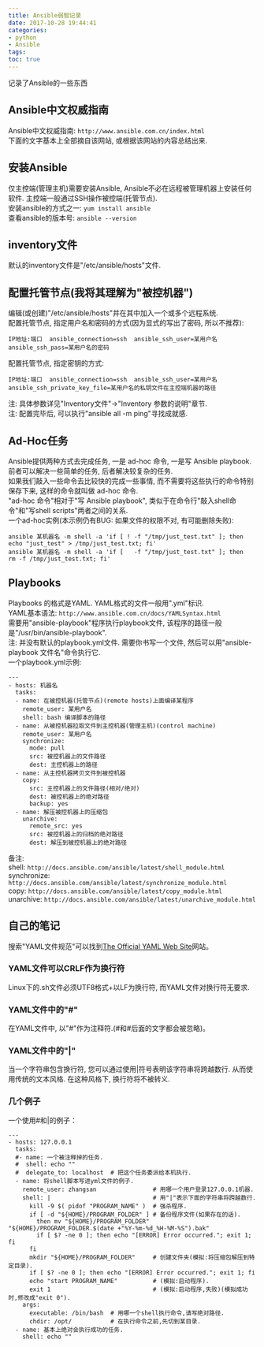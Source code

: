```yaml
---
title: Ansible弱智记录
date: 2017-10-28 19:44:41
categories:
- python
- Ansible
tags:
toc: true
---
```


记录了Ansible的一些东西

<!-- more -->

## Ansible中文权威指南  
Ansible中文权威指南: `http://www.ansible.com.cn/index.html`  
下面的文字基本上全部摘自该网站, 或根据该网站的内容总结出来.  

## 安装Ansible  
仅主控端(管理主机)需要安装Ansible, Ansible不必在远程被管理机器上安装任何软件. 主控端一般通过SSH操作被控端(托管节点).  
安装ansible的方式之一: `yum install ansible`  
查看ansible的版本号: `ansible --version`  

## inventory文件  
默认的inventory文件是"/etc/ansible/hosts"文件.  

## 配置托管节点(我将其理解为"被控机器")  
编辑(或创建)"/etc/ansible/hosts"并在其中加入一个或多个远程系统.  
配置托管节点, 指定用户名和密码的方式(因为显式的写出了密码, 所以不推荐):  
```
IP地址:端口  ansible_connection=ssh  ansible_ssh_user=某用户名  ansible_ssh_pass=某用户名的密码
```
配置托管节点, 指定密钥的方式:  
```
IP地址:端口  ansible_connection=ssh  ansible_ssh_user=某用户名  ansible_ssh_private_key_file=某用户名的私钥文件在主控端机器的路径
```
注: 具体参数详见"Inventory文件"->"Inventory 参数的说明"章节.  
注: 配置完毕后, 可以执行"ansible all -m ping"寻找成就感.  

## Ad-Hoc任务  
Ansible提供两种方式去完成任务, 一是 ad-hoc 命令, 一是写 Ansible playbook. 前者可以解决一些简单的任务, 后者解决较复杂的任务.  
如果我们敲入一些命令去比较快的完成一些事情, 而不需要将这些执行的命令特别保存下来, 这样的命令就叫做 ad-hoc 命令.  
"ad-hoc 命令"相对于"写 Ansible playbook", 类似于在命令行"敲入shell命令"和"写shell scripts"两者之间的关系.  
一个ad-hoc实例(本示例仍有BUG: 如果文件的权限不对, 有可能删除失败):  
```
ansible 某机器名 -m shell -a 'if [ ! -f "/tmp/just_test.txt" ]; then echo "just_test" > /tmp/just_test.txt; fi'
ansible 某机器名 -m shell -a 'if [   -f "/tmp/just_test.txt" ]; then              rm -f /tmp/just_test.txt; fi'
```

## Playbooks  
Playbooks 的格式是YAML. YAML格式的文件一般用".yml"标识.  
YAML基本语法: `http://www.ansible.com.cn/docs/YAMLSyntax.html`  
需要用"ansible-playbook"程序执行playbook文件, 该程序的路径一般是"/usr/bin/ansible-playbook".  
注: 并没有默认的playbook.yml文件. 需要你书写一个文件, 然后可以用"ansible-playbook 文件名"命令执行它.  
一个playbook.yml示例:  
```
---
- hosts: 机器名
  tasks:
  - name: 在被控机器(托管节点)(remote hosts)上面编译某程序
    remote_user: 某用户名
    shell: bash 编译脚本的路径
  - name: 从被控机器拉取文件到主控机器(管理主机)(control machine)
    remote_user: 某用户名
    synchronize:
      mode: pull
      src: 被控机器上的文件路径
      dest: 主控机器上的路径
  - name: 从主控机器拷贝文件到被控机器
    copy:
      src: 主控机器上的文件路径(相对/绝对)
      dest: 被控机器上的绝对路径
      backup: yes
  - name: 解压被控机器上的压缩包
    unarchive:
      remote_src: yes
      src: 被控机器上的归档的绝对路径
      dest: 解压到被控机器上的绝对路径
```
备注:  
shell: `http://docs.ansible.com/ansible/latest/shell_module.html`  
synchronize: `http://docs.ansible.com/ansible/latest/synchronize_module.html`  
copy: `http://docs.ansible.com/ansible/latest/copy_module.html`  
unarchive: `http://docs.ansible.com/ansible/latest/unarchive_module.html`

## 自己的笔记  
搜索"YAML文件规范"可以找到[The Official YAML Web Site](http://www.yaml.org/)网站。  

### YAML文件可以CRLF作为换行符  
Linux下的.sh文件必须UTF8格式+以LF为换行符, 而YAML文件对换行符无要求.

### YAML文件中的"#"  
在YAML文件中, 以"#"作为注释符.(#和#后面的文字都会被忽略)。  

### YAML文件中的"|"  
当一个字符串包含换行符, 您可以通过使用|符号表明该字符串将跨越数行. 从而使用传统的文本风格. 在这种风格下, 换行符将不被转义.  

### 几个例子  
一个使用#和|的例子：  
```
---
- hosts: 127.0.0.1
  tasks:
  #- name: 一个被注释掉的任务.
  #  shell: echo ""
  #  delegate_to: localhost  # 把这个任务委派给本机执行.
  - name: 将shell脚本写进yml文件的例子.
    remote_user: zhangsan                # 用哪一个用户登录127.0.0.1机器.
    shell: |                             # 用"|"表示下面的字符串将跨越数行.
      kill -9 $( pidof "PROGRAM_NAME" )  # 强杀程序.
      if [ -d "${HOME}/PROGRAM_FOLDER" ] # 备份程序文件(如果存在的话).
        then mv "${HOME}/PROGRAM_FOLDER" "${HOME}/PROGRAM_FOLDER.$(date +"%Y-%m-%d_%H-%M-%S").bak"
        if [ $? -ne 0 ]; then echo "[ERROR] Error occurred."; exit 1; fi
      fi
      mkdir "${HOME}/PROGRAM_FOLDER"     # 创建文件夹(模拟:将压缩包解压到特定目录).
      if [ $? -ne 0 ]; then echo "[ERROR] Error occurred."; exit 1; fi
      echo "start PROGRAM_NAME"          # (模拟:启动程序).
      exit 1                             # (模拟:启动程序,失败)(模拟成功时,修改成"exit 0").
    args:
      executable: /bin/bash  # 用哪一个shell执行命令,请写绝对路径.
      chdir: /opt/           # 在执行命令之前,先切到某目录.
  - name: 基本上绝对会执行成功的任务.
    shell: echo ""
```

